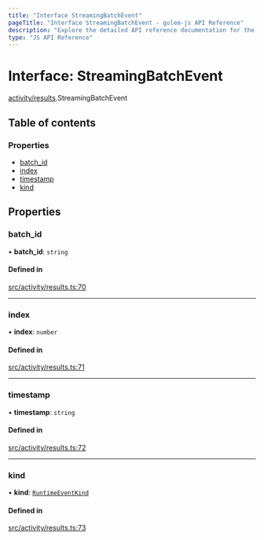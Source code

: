 ```yaml
---
title: "Interface StreamingBatchEvent"
pageTitle: "Interface StreamingBatchEvent - golem-js API Reference"
description: "Explore the detailed API reference documentation for the Interface StreamingBatchEvent within the golem-js SDK for the Golem Network."
type: "JS API Reference"
---
```

# Interface: StreamingBatchEvent

[activity/results](../modules/activity_results).StreamingBatchEvent

## Table of contents

### Properties

- [batch\_id](activity_results.StreamingBatchEvent#batch_id)
- [index](activity_results.StreamingBatchEvent#index)
- [timestamp](activity_results.StreamingBatchEvent#timestamp)
- [kind](activity_results.StreamingBatchEvent#kind)

## Properties

### batch\_id

• **batch\_id**: `string`

#### Defined in

[src/activity/results.ts:70](https://github.com/golemfactory/golem-js/blob/570126bc/src/activity/results.ts#L70)

___

### index

• **index**: `number`

#### Defined in

[src/activity/results.ts:71](https://github.com/golemfactory/golem-js/blob/570126bc/src/activity/results.ts#L71)

___

### timestamp

• **timestamp**: `string`

#### Defined in

[src/activity/results.ts:72](https://github.com/golemfactory/golem-js/blob/570126bc/src/activity/results.ts#L72)

___

### kind

• **kind**: [`RuntimeEventKind`](activity_results.RuntimeEventKind)

#### Defined in

[src/activity/results.ts:73](https://github.com/golemfactory/golem-js/blob/570126bc/src/activity/results.ts#L73)

